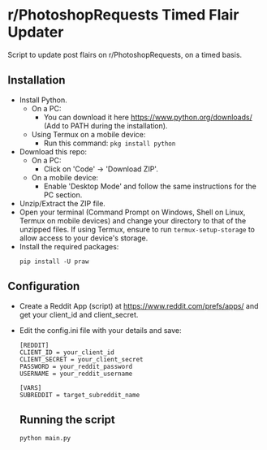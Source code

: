 # r/PhotoshopRequests Timed Flair Updater
Script to update post flairs on r/PhotoshopRequests, on a timed basis.

## Installation
- Install Python.
  - On a PC:
    - You can download it here https://www.python.org/downloads/ (Add to PATH during the installation).
  - Using Termux on a mobile device:
    - Run this command: ```pkg install python```
- Download this repo:
  - On a PC:
    - Click on 'Code' -> 'Download ZIP'.
  - On a mobile device:
    - Enable 'Desktop Mode' and follow the same instructions for the PC section.
- Unzip/Extract the ZIP file.
- Open your terminal (Command Prompt on Windows, Shell on Linux, Termux on mobile devices) and change your directory to that of the unzipped files. If using Termux, ensure to run ```termux-setup-storage``` to allow access to your device's storage.  
- Install the required packages:
  ```
  pip install -U praw
  ```
  
## Configuration
- Create a Reddit App (script) at https://www.reddit.com/prefs/apps/ and get your client_id and client_secret.  
- Edit the config.ini file with your details and save:
  ```
  [REDDIT]
  CLIENT_ID = your_client_id
  CLIENT_SECRET = your_client_secret
  PASSWORD = your_reddit_password
  USERNAME = your_reddit_username

  [VARS]
  SUBREDDIT = target_subreddit_name
  ```

  ## Running the script    
  ```
  python main.py
  ```

